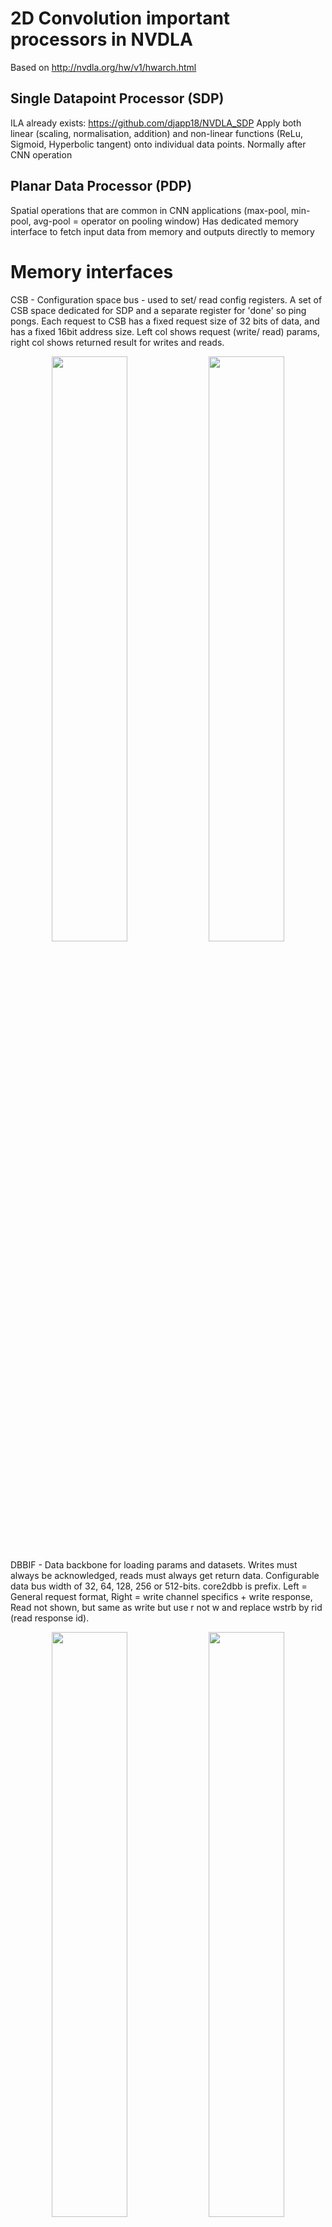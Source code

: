 # 2D Convolution important processors in NVDLA
Based on http://nvdla.org/hw/v1/hwarch.html

## Single Datapoint Processor (SDP)
ILA already exists: https://github.com/djapp18/NVDLA_SDP
Apply both linear (scaling, normalisation, addition) and non-linear functions (ReLu, Sigmoid, Hyperbolic tangent) onto individual data points. Normally after CNN operation

## Planar Data Processor (PDP)
Spatial operations that are common in CNN applications (max-pool, min-pool, avg-pool = operator on pooling window)
Has dedicated memory interface to fetch input data from memory and outputs directly to memory

# Memory interfaces
CSB - Configuration space bus - used to set/ read config registers. A set of CSB space dedicated for SDP and a separate register for 'done' so ping pongs. Each request to CSB has a fixed request size of 32 bits of data, and has a fixed 16bit address size. Left col shows request (write/ read) params, right col shows returned result for writes and reads.
<p align="middle">
  <img src="./csb_request.png" width="49%" />
  <img src="./csb_response.png" width="49%" /> 
</p>

DBBIF - Data backbone for loading params and datasets. Writes must always be acknowledged, reads must always get return data. Configurable data bus width of 32, 64, 128, 256 or 512-bits. core2dbb is prefix. Left = General request format, Right = write channel specifics + write response, Read not shown, but same as write but use r not w and replace wstrb by rid (read response id).
<p align="middle">
  <img src="./dbbif_request.png" width="49%" />
  <img src="./dbbif_write_data+response.png" width="49%" /> 
</p>


## Programming CDMA (from docs)
1. After reset, both group 0 and group 1 are in an idle state. The CPU should read the `CDMA_POINTER` register, and set `PRODUCER` to the value of `CONSUMER`. (After reset, `CONSUMER` is expected to be `0`.)
2. The CPU programs the parameters for the first hardware layer into register group 0. After configuration completes, the CPU sets the `enable bit` in the `D_OP_ENABLE` register.
3. Hardware begins processing the first hardware layer.
4. The CPU reads the `S_STATUS` register to ensure that register group 1 is `idle`.
5. The CPU sets `PRODUCER` to `1` and begins programming the parameters for the second hardware layer into group 1. After those registers are programmed, it sets the enable bit in group 1’s `D_OP_ENABLE`.
6. The CPU checks the status of the register group 0 by reading `S_STATUS`; if it is still executing, the CPU waits for an interrupt.
7. Hardware finishes the processing of the current hardware layer. Upon doing so, it sets the status of the previously active group to idle in the `S_STATUS` register, and clears the enable bit of the `D_OP_ENABLE` register.
8. Hardware advances the `CONSUMER` field to the next register group (in this case, group 1). After advancing the `CONSUMER` field, it determines whether the enable bit is set on the new group. If so, it begins processing the next hardware layer immediately; if not, hardware waits until the enable bit is set.
9. Hardware asserts the `“done”` interrupt for the previous hardware layer. If the CPU was blocked waiting for a `“done”` interrupt, it now proceeds programming, as above.
10. Repeat, as needed.

## Equivalent for SDP:
### Programming:
1. After reset, both group 0 and group 1 are in an idle state. The CPU should read the `S_POINTER` register (`0xb004`), containing `PRODUCER` (register of pair accessed from the CSB interface) and `CONSUMER` fields (register of pair accessed by datapath for computation). and set `PRODUCER` to the value of `CONSUMER`. (After reset, `CONSUMER` is expected to be `0`.)
2. The CPU programs the parameters for the first hardware layer into register group `PRODUCER`. After configuration completes, the CPU sets the `enable bit` in the `D_OP_ENABLE` register (0xb038).
3. Hardware begins processing.
4. (DONT DO AS HANDLED BY OTHER LAYER?) The CPU reads the `S_STATUS` register to ensure that other register group to `PRODUCER` group is `idle`.
5. The CPU sets `PRODUCER` to `1` and begins programming the parameters for the second hardware layer into group 1. After those registers are programmed, it sets the enable bit in group 1’s `D_OP_ENABLE`.
6. (DONT DO AS HANDLED BY OTHER LAYER?) The CPU checks the status of the register group 0 by reading `S_STATUS`; if it is still executing, the CPU waits for an interrupt.
7. Hardware finishes the processing of the current hardware layer. Sets `CONSUMER` group (group 0) to idle in the `S_STATUS` register, and clears the enable bit of the `D_OP_ENABLE`.
8. Hardware automatically advances the `CONSUMER` field to the next register group (in this case, group 1). After advancing the `CONSUMER` field, it determines whether the enable bit is set on the new group. If so, it begins processing the next hardware layer immediately; if not, hardware waits until the enable bit is set.
9. Hardware asserts the `“done”` interrupt for the previous hardware layer. If the CPU was blocked waiting for a `“done”` interrupt, it now proceeds programming, as above.
10. Repeat, as needed.
### Registers:
| Name                           | Address | Description                                                                                                                  |
|--------------------------------|---------|------------------------------------------------------------------------------------------------------------------------------|
| S_STATUS                       | `0xb000`  | Idle status of two register groups                                                                                           |
| S_POINTER                      | `0xb004`  | Pointer for CSB master and data path to access groups                                                                        |
| S_LUT_ACCESS_CFG               | `0xb008`  | LUT access address and type                                                                                                  |
| S_LUT_ACCESS_DATA              | `0xb00c`  | Data register of read or write LUT                                                                                           |
| S_LUT_CFG                      | `0xb010`  | LUT’s type: exponent or linear. And the selection between LE and LO tables.                                                  |
| S_LUT_INFO                     | `0xb014`  | LE and LO LUT index offset and selection                                                                                     |
| S_LUT_LE_START                 | `0xb018`  | Start of LE LUT’s range                                                                                                      |
| S_LUT_LE_END                   | `0xb01c`  | End of LE LUT’s range                                                                                                        |
| S_LUT_LO_START                 | `0xb020`  | Start of LO LUT’s range                                                                                                      |
| S_LUT_LO_END                   | `0xb024`  | End of LO LUT’s range                                                                                                        |
| S_LUT_LE_SLOPE_SCALE           | `0xb028`  | Slope scale parameter for LE LUT underflow and overflow, signed value                                                        |
| S_LUT_LE_SLOPE_SHIFT           | `0xb02c`  | Slope shift parameter for LE_LUT underflow and overflow, signed value                                                        |
| S_LUT_LO_SLOPE_SCALE           | `0xb030`  | Slope scale parameter for LO LUT underflow and overflow, signed value                                                        |
| S_LUT_LO_SLOPE_SHIFT           | `0xb034`  | Slope shift parameter for LO_LUT underflow and overflow, signed value                                                        |
| D_OP_ENABLE                    | `0xb038`  | Set it to 1 to kick off operation for current register group                                                                 |
| D_DATA_CUBE_WIDTH              | `0xb03c`  | Input cube’s width                                                                                                           |
| D_DATA_CUBE_HEIGHT             | `0xb040`  | Input cube’s height                                                                                                          |
| D_DATA_CUBE_CHANNEL            | `0xb044`  | Input cube’s channel                                                                                                         |
| D_DST_BASE_ADDR_LOW            | `0xb048`  | Lower 32bits of output data address                                                                                          |
| D_DST_BASE_ADDR_HIGH           | `0xb04c`  | Higher 32bits of output data address when axi awaddr is 64bits                                                               |
| D_DST_LINE_STRIDE              | `0xb050`  | Line stride of output data cube                                                                                              |
| D_DST_SURFACE_STRIDE           | `0xb054`  | Surface stride of output data cube                                                                                           |
| D_DP_BS_CFG                    | `0xb058`  | Configurations of BS module: bypass, algorithm, etc.                                                                         |
| D_DP_BS_ALU_CFG                | `0xb05c`  | Source type and shifter value of BS ALU                                                                                      |
| D_DP_BS_ALU_SRC_VALUE          | `0xb060`  | Operand value of BS ALU                                                                                                      |
| D_DP_BS_MUL_CFG                | `0xb064`  | Source type and shifter value of BS MUL                                                                                      |
| D_DP_BS_MUL_SRC_VALUE          | `0xb068`  | Operand value of BS MUL                                                                                                      |
| D_DP_BN_CFG                    | `0xb06c`  | Configurations of BN module: bypass, algorithm, etc.                                                                         |
| D_DP_BN_ALU_CFG                | `0xb070`  | Source type and shifter value of BN ALU                                                                                      |
| D_DP_BN_ALU_SRC_VALUE          | `0xb074`  | Operand value of BN ALU                                                                                                      |
| D_DP_BN_MUL_CFG                | `0xb078`  | Source type and shifter value of BN MUL                                                                                      |
| D_DP_BN_MUL_SRC_VALUE          | `0xb07c`  | Operand value of BN MUL                                                                                                      |
| D_DP_EW_CFG                    | `0xb080`  | Configurations of EW module: bypass, algorithm, etc.                                                                         |
| D_DP_EW_ALU_CFG                | `0xb084`  | Source type and bypass control of EW ALU                                                                                     |
| D_DP_EW_ALU_SRC_VALUE          | `0xb088`  | Operand value of EW ALU                                                                                                      |
| D_DP_EW_ALU_CVT_OFFSET_VALUE   | `0xb08c`  | Converter offset of EW ALU                                                                                                   |
| D_DP_EW_ALU_CVT_SCALE_VALUE    | `0xb090`  | Converter scale of EW ALU                                                                                                    |
| D_DP_EW_ALU_CVT_TRUNCATE_VALUE | `0xb094`  | Converter truncate of EW ALU                                                                                                 |
| D_DP_EW_MUL_CFG                | `0xb098`  | Source type and bypass control of EW MUL                                                                                     |
| D_DP_EW_MUL_SRC_VALUE          | `0xb09c`  | Operand value of EW MUL                                                                                                      |
| D_DP_EW_MUL_CVT_OFFSET_VALUE   | `0xb0a0`  | Converter offset of EW MUL                                                                                                   |
| D_DP_EW_MUL_CVT_SCALE_VALUE    | `0xb0a4`  | Converter scale of EW MUL                                                                                                    |
| D_DP_EW_MUL_CVT_TRUNCATE_VALUE | `0xb0a8`  | Converter truncate of EW MUL                                                                                                 |
| D_DP_EW_TRUNCATE_VALUE         | `0xb0ac`  | Truncate of EW                                                                                                               |
| D_FEATURE_MODE_CFG             | `0xb0b0`  | Operation configuration: flying mode, output destination, Direct or Winograd mode, flush NaN to zero, batch number.          |
| D_DST_DMA_CFG                  | `0xb0b4`  | Destination RAM type                                                                                                         |
| D_DST_BATCH_STRIDE             | `0xb0b8`  | Stride of output cubes in batch mode                                                                                         |
| D_DATA_FORMAT                  | `0xb0bc`  | Data precision                                                                                                               |
| D_CVT_OFFSET                   | `0xb0c0`  | Output converter offset                                                                                                      |
| D_CVT_SCALE                    | `0xb0c4`  | Output converter scale                                                                                                       |
| D_CVT_SHIFT                    | `0xb0c8`  | Output converter shifter value                                                                                               |
| D_STATUS                       | `0xb0cc`  | Output of equal mode                                                                                                         |
| D_STATUS_NAN_INPUT_NUM         | `0xb0d0`  | Input NaN element number                                                                                                     |
| D_STATUS_INF_INPUT_NUM         | `0xb0d4`  | Input Infinity element number                                                                                                |
| D_STATUS_NAN_OUTPUT_NUM        | `0xb0d8`  | Output NaN element number                                                                                                    |
| D_PERF_ENABLE                  | `0xb0dc`  | Enable/Disable performance counting                                                                                          |
| D_PERF_WDMA_WRITE_STALL        | `0xb0e0`  | Count stall cycles of write DMA for one layer                                                                                |
| D_PERF_LUT_UFLOW               | `0xb0e4`  | Element number of both table underflow                                                                                       |
| D_PERF_LUT_OFLOW               | `0xb0e8`  | Element number of both table overflow                                                                                        |
| D_PERF_OUT_SATURATION          | `0xb0ec`  | Element number of both table saturation                                                                                      |
| D_PERF_LUT_HYBRID              | `0xb0f0`  | Element number of both hit, or both miss situation that element underflow one table and at the same time overflow the other. |
| D_PERF_LUT_LE_HIT              | `0xb0f4`  | Element number of only LE table hit                                                                                          |
| D_PERF_LUT_LO_HIT              | `0xb0f8`  | Element number of only LO table hit                                                                                          |

## PDP:
### Programming
Same as for SDP
### Registers for PDP:
| Name                          | Address | Description                                                                                                                                                              |
|-------------------------------|---------|--------------------------------------------------------------------------------------------------------------------------------------------------------------------------|
| S_STATUS                      | `0xd000`  | Idle status of two register groups                                                                                                                                       |
| S_POINTER                     | `0xd004`  | Pointer for CSB master and data path to access groups                                                                                                                    |
| D_OP_ENABLE                   | `0xd008`  | Set it to 1 to kick off operation for current register group                                                                                                             |
| D_DATA_CUBE_IN_WIDTH          | `0xd00c`  | Input data cube’s width                                                                                                                                                  |
| D_DATA_CUBE_IN_HEIGHT         | `0xd010`  | Input data cube’s height                                                                                                                                                 |
| D_DATA_CUBE_IN_CHANNEL        | `0xd014`  | Input data cube’s channel                                                                                                                                                |
| D_DATA_CUBE_OUT_WIDTH         | `0xd018`  | Output data cube’s width                                                                                                                                                 |
| D_DATA_CUBE_OUT_HEIGHT        | `0xd01c`  | Output data cube’s height                                                                                                                                                |
| D_DATA_CUBE_OUT_CHANNEL       | `0xd020`  | Output data cube’s channel                                                                                                                                               |
| D_OPERATION_MODE_CFG          | `0xd024`  | Split number                                                                                                                                                             |
| D_NAN_FLUSH_TO_ZERO           | `0xd028`  | Option to flush input NaN to zero                                                                                                                                        |
| D_PARTIAL_WIDTH_IN            | `0xd02c`  | Partial width for first, last and middle partitions of input cube                                                                                                        |
| D_PARTIAL_WIDTH_OUT           | `0xd030`  | Partial width for first, last and middle partitions of output cube                                                                                                       |
| D_POOLING_KERNEL_CFG          | `0xd034`  | Kernel width and kernel stride                                                                                                                                           |
| D_RECIP_KERNEL_WIDTH          | `0xd038`  | Reciprocal of pooling kernel width, set to actual value * (2^16) when INT8/INT16 format enabled. and set to actual value for fp16 precision mode with fp17 data format.  |
| D_RECIP_KERNEL_HEIGHT         | `0xd03c`  | Reciprocal of pooling kernel height, set to actual value * (2^16) when INT8/INT16 format enabled. and set to actual value for fp16 precision mode with fp17 data format. |
| D_POOLING_PADDING_CFG         | `0xd040`  | Left/right/top/bottom padding size                                                                                                                                       |
| D_POOLING_PADDING_VALUE_1_CFG | `0xd044`  | Padding_value*1                                                                                                                                                          |
| D_POOLING_PADDING_VALUE_2_CFG | `0xd048`  | Padding_value*2                                                                                                                                                          |
| D_POOLING_PADDING_VALUE_3_CFG | `0xd04c`  | Padding_value*3                                                                                                                                                          |
| D_POOLING_PADDING_VALUE_4_CFG | `0xd050`  | Padding_value*4                                                                                                                                                          |
| D_POOLING_PADDING_VALUE_5_CFG | `0xd054`  | Padding_value*5                                                                                                                                                          |
| D_POOLING_PADDING_VALUE_6_CFG | `0xd058`  | Padding_value*6                                                                                                                                                          |
| D_POOLING_PADDING_VALUE_7_CFG | `0xd05c`  | Padding_value*7                                                                                                                                                          |
| D_SRC_BASE_ADDR_LOW           | `0xd060`  | Lower 32bits of input data address                                                                                                                                       |
| D_SRC_BASE_ADDR_HIGH          | `0xd064`  | Higher 32bits of input data address when axi araddr is 64bits                                                                                                            |
| D_SRC_LINE_STRIDE             | `0xd068`  | Line stride of input cube                                                                                                                                                |
| D_SRC_SURFACE_STRIDE          | `0xd06c`  | Surface stride of input cube                                                                                                                                             |
| D_DST_BASE_ADDR_LOW           | `0xd070`  | Lower 32bits of output data address                                                                                                                                      |
| D_DST_BASE_ADDR_HIGH          | `0xd074`  | Higher 32bits of output data address when axi awaddr is 64bits                                                                                                           |
| D_DST_LINE_STRIDE             | `0xd078`  | Line stride of output cube                                                                                                                                               |
| D_DST_SURFACE_STRIDE          | `0xd07c`  | Surface stride of output cube                                                                                                                                            |
| D_DST_RAM_CFG                 | `0xd080`  | RAM type of destination cube                                                                                                                                             |
| D_DATA_FORMAT                 | `0xd084`  | Precision of input data                                                                                                                                                  |
| D_INF_INPUT_NUM               | `0xd088`  | Input infinity element number                                                                                                                                            |
| D_NAN_INPUT_NUM               | `0xd08c`  | Input NaN element number                                                                                                                                                 |
| D_NAN_OUTPUT_NUM              | `0xd090`  | Output NaN element number                                                                                                                                                |
| D_PERF_ENABLE                 | `0xd094`  | Enable/disable performance counting                                                                                                                                      |
| D_PERF_WRITE_STALL            | `0xd098`  | Counting stalls of write requests                                                                                                                                        |

## Remaining questions
1. SDP_RDMA and PDP_RDMA are used for loading in data ... should I worry about them or are they just for SRAM loading?
2. Not sure what addresses to use for input data + how to layout the data 